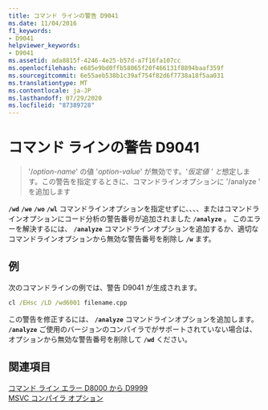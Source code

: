 ```yaml
---
title: コマンド ラインの警告 D9041
ms.date: 11/04/2016
f1_keywords:
- D9041
helpviewer_keywords:
- D9041
ms.assetid: ada8815f-4246-4e25-b57d-a7f16fa107cc
ms.openlocfilehash: e685e9bd0ffb58065f20f466131f8894baaf359f
ms.sourcegitcommit: 6e55aeb538b1c39af754f82d6f7738a18f5aa031
ms.translationtype: MT
ms.contentlocale: ja-JP
ms.lasthandoff: 07/29/2020
ms.locfileid: "87389728"
---
```

# <a name="command-line-warning-d9041"></a>コマンド ラインの警告 D9041

> '/*option-name*' の値 '*option-value*' が無効です。'*仮定値 ' と*想定します。この警告を指定するときに、コマンドラインオプションに '/analyze ' を追加します

**`/wd`** **`/we`** **`/wo`** **`/wl`** コマンドラインオプションを指定せずに、、、、またはコマンドラインオプションにコード分析の警告番号が追加されました **`/analyze`** 。 このエラーを解決するには、 **`/analyze`** コマンドラインオプションを追加するか、適切なコマンドラインオプションから無効な警告番号を削除し **`/w`** ます。

## <a name="example"></a>例

次のコマンドラインの例では、警告 D9041 が生成されます。

```cmd
cl /EHsc /LD /wd6001 filename.cpp
```

この警告を修正するには、 **`/analyze`** コマンドラインオプションを追加します。 **`/analyze`** ご使用のバージョンのコンパイラでがサポートされていない場合は、オプションから無効な警告番号を削除して **`/wd`** ください。

## <a name="see-also"></a>関連項目

[コマンド ライン エラー D8000 から D9999](../../error-messages/tool-errors/command-line-errors-d8000-through-d9999.md)<br/>
[MSVC コンパイラ オプション](../../build/reference/compiler-options.md)
